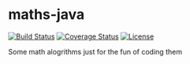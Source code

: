# maths-java

[![Build Status][build-shield]][build]
[![Coverage Status][coverage-shield]][coverage]
[![License][license-shield]][license]

Some math alogrithms just for the fun of coding them

[build-shield]: http://img.shields.io/travis/cyChop/maths-java/master.svg
[build]: https://travis-ci.org/cyChop/maths-java
[coverage-shield]: http://img.shields.io/coveralls/cyChop/maths-java/master.svg
[coverage]: https://coveralls.io/r/cyChop/maths-java?branch=master
[license-shield]: https://img.shields.io/badge/license-MIT-blue.svg
[license]: http://opensource.org/licenses/MIT
